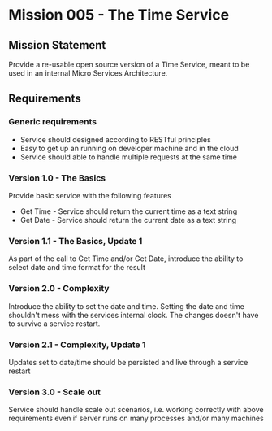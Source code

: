 # Mission 005 - The Time Service

## Mission Statement

Provide a re-usable open source version of a Time Service, meant to be used in an internal Micro Services Architecture.

## Requirements

### Generic requirements

* Service should designed according to RESTful principles
* Easy to get up an running on developer machine and in the cloud
* Service should able to handle multiple requests at the same time

### Version 1.0 - The Basics

Provide basic service with the following features

* Get Time - Service should return the current time as a text string
* Get Date - Service should return the current date as a text string

### Version 1.1 - The Basics, Update 1

As part of the call to Get Time and/or Get Date, introduce the ability to select date and time format for the result

### Version 2.0 - Complexity

Introduce the ability to set the date and time. Setting the date and time shouldn't mess with the services internal clock. The changes doesn't have to survive a service restart.

### Version 2.1 - Complexity, Update 1

Updates set to date/time should be persisted and live through a service restart

### Version 3.0 - Scale out

Service should handle scale out scenarios, i.e. working correctly with above requirements even if server runs on many processes and/or many machines